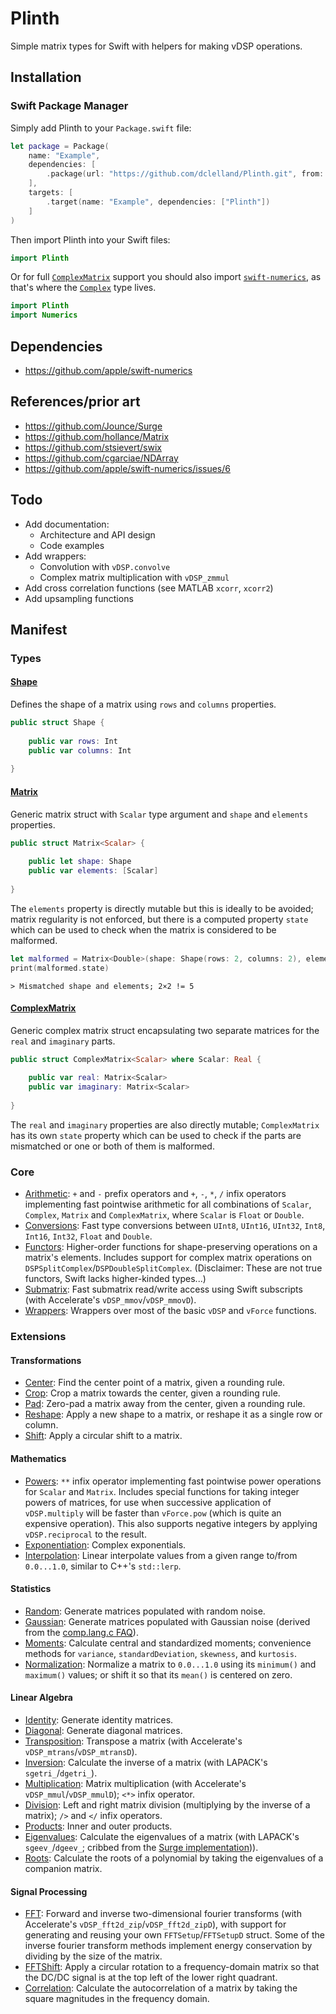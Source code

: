 # Plinth

Simple matrix types for Swift with helpers for making vDSP operations.

## Installation

### Swift Package Manager

Simply add Plinth to your `Package.swift` file: 

```swift
let package = Package(
    name: "Example",
    dependencies: [
        .package(url: "https://github.com/dclelland/Plinth.git", from: "2.0.0"),
    ],
    targets: [
        .target(name: "Example", dependencies: ["Plinth"])
    ]
)
```

Then import Plinth into your Swift files:

```swift
import Plinth
```

Or for full [`ComplexMatrix`](#complexmatrix) support you should also import [`swift-numerics`](https://github.com/apple/swift-numerics), as that's where the [`Complex`](https://github.com/apple/swift-numerics/blob/main/Sources/ComplexModule/Complex.swift) type lives. 

```swift
import Plinth
import Numerics
```

## Dependencies

- https://github.com/apple/swift-numerics

## References/prior art

- https://github.com/Jounce/Surge
- https://github.com/hollance/Matrix
- https://github.com/stsievert/swix
- https://github.com/cgarciae/NDArray
- https://github.com/apple/swift-numerics/issues/6

## Todo

- Add documentation:
    - Architecture and API design
    - Code examples 
- Add wrappers:
    - Convolution with `vDSP.convolve`
    - Complex matrix multiplication with `vDSP_zmmul`
- Add cross correlation functions (see MATLAB `xcorr`, `xcorr2`)
- Add upsampling functions

## Manifest

### Types

#### [Shape](Sources/Plinth/Shape.swift)

Defines the shape of a matrix using `rows` and `columns` properties.

```swift
public struct Shape {
    
    public var rows: Int
    public var columns: Int
    
}
```

#### [Matrix](Sources/Plinth/Matrix.swift)

Generic matrix struct with `Scalar` type argument and `shape` and `elements` properties.

```swift
public struct Matrix<Scalar> {
    
    public let shape: Shape
    public var elements: [Scalar]
    
}
```

The `elements` property is directly mutable but this is ideally to be avoided; matrix regularity is not enforced, but there is a computed property `state` which can be used to check when the matrix is considered to be malformed.

```swift
let malformed = Matrix<Double>(shape: Shape(rows: 2, columns: 2), elements: [1.0, 2.0, 3.0, 4.0, 5.0])
print(malformed.state)
```

```
> Mismatched shape and elements; 2×2 != 5
```

#### [ComplexMatrix](Sources/Plinth/ComplexMatrix.swift)

Generic complex matrix struct encapsulating two separate matrices for the `real` and `imaginary` parts.

```swift
public struct ComplexMatrix<Scalar> where Scalar: Real {
    
    public var real: Matrix<Scalar>
    public var imaginary: Matrix<Scalar>
    
}
```

The `real` and `imaginary` properties are also directly mutable; `ComplexMatrix` has its own `state` property which can be used to check if the parts are mismatched or one or both of them is malformed.

### Core

- [Arithmetic](Sources/Plinth/Core/Arithmetic.swift): `+` and `-` prefix operators and `+`, `-`, `*`, `/` infix operators implementing fast pointwise arithmetic for all combinations of `Scalar`, `Complex`, `Matrix` and `ComplexMatrix`, where `Scalar` is `Float` or `Double`.
- [Conversions](Sources/Plinth/Core/Conversions.swift): Fast type conversions between `UInt8`, `UInt16`, `UInt32`, `Int8`, `Int16`, `Int32`, `Float` and `Double`.
- [Functors](Sources/Plinth/Core/Functors.swift): Higher-order functions for shape-preserving operations on a matrix's elements. Includes support for complex matrix operations on `DSPSplitComplex`/`DSPDoubleSplitComplex`. (Disclaimer: These are not true functors, Swift lacks higher-kinded types...)
- [Submatrix](Sources/Plinth/Core/Submatrix.swift): Fast submatrix read/write access using Swift subscripts (with Accelerate's `vDSP_mmov`/`vDSP_mmovD`).
- [Wrappers](Sources/Plinth/Core/Wrappers.swift): Wrappers over most of the basic `vDSP` and `vForce` functions.

### Extensions

#### Transformations

- [Center](Sources/Plinth/Extensions/Transformations/Center.swift): Find the center point of a matrix, given a rounding rule.
- [Crop](Sources/Plinth/Extensions/Transformations/Crop.swift): Crop a matrix towards the center, given a rounding rule.
- [Pad](Sources/Plinth/Extensions/Transformations/Pad.swift): Zero-pad a matrix away from the center, given a rounding rule.
- [Reshape](Sources/Plinth/Extensions/Transformations/Reshape.swift): Apply a new shape to a matrix, or reshape it as a single row or column.
- [Shift](Sources/Plinth/Extensions/Transformations/Shift.swift): Apply a circular shift to a matrix.

#### Mathematics

- [Powers](Sources/Plinth/Extensions/Mathematics/Powers.swift): `**` infix operator implementing fast pointwise power operations for `Scalar` and `Matrix`. Includes special functions for taking integer powers of matrices, for use when successive application of `vDSP.multiply` will be faster than `vForce.pow` (which is quite an expensive operation). This also supports negative integers by applying `vDSP.reciprocal` to the result.
- [Exponentiation](Sources/Plinth/Extensions/Mathematics/Exponentiation.swift): Complex exponentials.
- [Interpolation](Sources/Plinth/Extensions/Statistics/Interpolation.swift): Linear interpolate values from a given range to/from `0.0...1.0`, similar to C++'s `std::lerp`.

#### Statistics

- [Random](Sources/Plinth/Extensions/Statistics/Random.swift): Generate matrices populated with random noise.
- [Gaussian](Sources/Plinth/Extensions/Statistics/Gaussian.swift): Generate matrices populated with Gaussian noise (derived from the [comp.lang.c FAQ](http://c-faq.com/lib/gaussian.html)).
- [Moments](Sources/Plinth/Extensions/Statistics/Moments.swift): Calculate central and standardized moments; convenience methods for `variance`, `standardDeviation`, `skewness`, and `kurtosis`.
- [Normalization](Sources/Plinth/Extensions/Statistics/Normalization.swift): Normalize a matrix to `0.0...1.0` using its `minimum()` and `maximum()` values; or shift it so that its `mean()` is centered on zero.

#### Linear Algebra

- [Identity](Sources/Plinth/Extensions/Linear%20Algebra/Identity.swift): Generate identity matrices.
- [Diagonal](Sources/Plinth/Extensions/Linear%20Algebra/Diagonal.swift): Generate diagonal matrices.
- [Transposition](Sources/Plinth/Extensions/Linear%20Algebra/Transposition.swift): Transpose a matrix (with Accelerate's `vDSP_mtrans`/`vDSP_mtransD`).
- [Inversion](Sources/Plinth/Extensions/Linear%20Algebra/Inversion.swift): Calculate the inverse of a matrix (with LAPACK's `sgetri_`/`dgetri_`).
- [Multiplication](Sources/Plinth/Extensions/Linear%20Algebra/Multiplication.swift): Matrix multiplication (with Accelerate's `vDSP_mmul`/`vDSP_mmulD`); `<*>` infix operator.
- [Division](Sources/Plinth/Extensions/Linear%20Algebra/Division.swift): Left and right matrix division (multiplying by the inverse of a matrix); `/>` and `</` infix operators.
- [Products](Sources/Plinth/Extensions/Linear%20Algebra/Products.swift): Inner and outer products.
- [Eigenvalues](Sources/Plinth/Extensions/Linear%20Algebra/Eigenvalues.swift): Calculate the eigenvalues of a matrix (with LAPACK's `sgeev_`/`dgeev_`; cribbed from the [Surge implementation](https://github.com/Jounce/Surge/blob/master/Sources/Surge/Linear%20Algebra/Matrix.swift#L944))).
- [Roots](Sources/Plinth/Extensions/Linear%20Algebra/Roots.swift): Calculate the roots of a polynomial by taking the eigenvalues of a companion matrix.

#### Signal Processing

- [FFT](Sources/Plinth/Extensions/Signal%20Processing/FFT.swift): Forward and inverse two-dimensional fourier transforms (with Accelerate's `vDSP_fft2d_zip`/`vDSP_fft2d_zipD`), with support for generating and reusing your own `FFTSetup`/`FFTSetupD` struct. Some of the inverse fourier transform methods implement energy conservation by dividing by the size of the matrix.
- [FFTShift](Sources/Plinth/Extensions/Signal%20Processing/FFTShift.swift): Apply a circular rotation to a frequency-domain matrix so that the DC/DC signal is at the top left of the lower right quadrant.
- [Correlation](Sources/Plinth/Extensions/Signal%20Processing/Correlation.swift): Calculate the autocorrelation of a matrix by taking the square magnitudes in the frequency domain.
